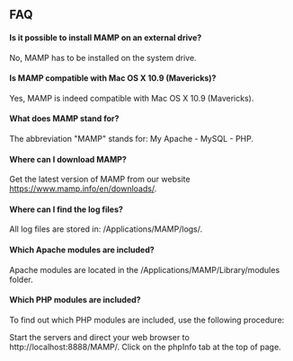 ## FAQ

#### Is it possible to install MAMP on an external drive?

No, MAMP has to be installed on the system drive.

#### Is MAMP compatible with Mac OS X 10.9 (Mavericks)?

Yes, MAMP is indeed compatible with Mac OS X 10.9 (Mavericks).

#### What does MAMP stand for?

The abbreviation "MAMP" stands for: My Apache - MySQL - PHP.

#### Where can I download MAMP?

Get the latest version of MAMP from our website https://www.mamp.info/en/downloads/.

#### Where can I find the log files?

All log files are stored in: /Applications/MAMP/logs/.

#### Which Apache modules are included?

Apache modules are located in the /Applications/MAMP/Library/modules folder.

#### Which PHP modules are included?

To find out which PHP modules are included, use the following procedure:

Start the servers and direct your web browser to http://localhost:8888/MAMP/.
Click on the phpInfo tab at the top of page.
